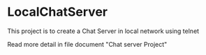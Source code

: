 # LocalChatServer
This project is to create a Chat Server in local network using telnet


Read more detail in file document "Chat server Project"
